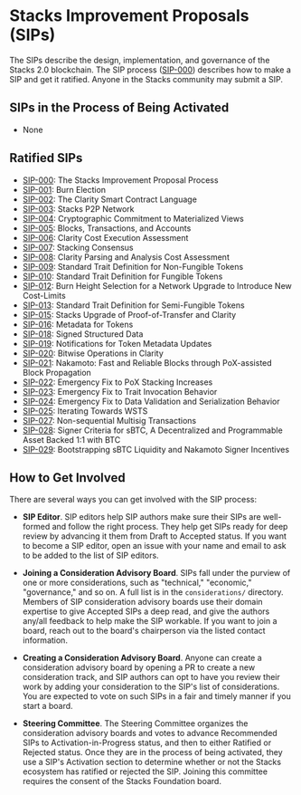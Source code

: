 # Stacks Improvement Proposals (SIPs)

The SIPs describe the design, implementation, and governance
of the Stacks 2.0 blockchain.  The SIP process
([SIP-000](./sips/sip-000/sip-000-stacks-improvement-proposal-process.md))
describes how to make a SIP and get it ratified.  Anyone in the Stacks community
may submit a SIP.

## SIPs in the Process of Being Activated

* None

## Ratified SIPs

* [SIP-000](./sips/sip-000/sip-000-stacks-improvement-proposal-process.md): The
  Stacks Improvement Proposal Process
* [SIP-001](./sips/sip-001/sip-001-burn-election.md): Burn Election
* [SIP-002](./sips/sip-002/sip-002-smart-contract-language.md): The Clarity
  Smart Contract Language
* [SIP-003](./sips/sip-003/sip-003-peer-network.md): Stacks P2P Network
* [SIP-004](./sips/sip-004/sip-004-materialized-view.md): Cryptographic
  Commitment to Materialized Views
* [SIP-005](./sips/sip-005/sip-005-blocks-and-transactions.md): Blocks,
  Transactions, and Accounts
* [SIP-006](./sips/sip-006/sip-006-runtime-cost-assessment.md): Clarity Cost
  Execution Assessment
* [SIP-007](./sips/sip-007/sip-007-stacking-consensus.md): Stacking Consensus
* [SIP-008](./sips/sip-008/sip-008-analysis-cost-assessment.md): Clarity Parsing
  and Analysis Cost Assessment
* [SIP-009](./sips/sip-009/sip-009-nft-standard.md): Standard Trait Definition
  for Non-Fungible Tokens
* [SIP-010](./sips/sip-010/sip-010-fungible-token-standard.md): Standard Trait Definition for Fungible Tokens
* [SIP-012](./sips/sip-012/sip-012-cost-limits-network-upgrade.md):  Burn Height Selection for a Network Upgrade to Introduce New Cost-Limits
* [SIP-013](./sips/sip-013/sip-013-semi-fungible-token-standard.md):  Standard Trait Definition for Semi-Fungible Tokens
* [SIP-015](./sips/sip-015/sip-015-network-upgrade.md): Stacks Upgrade of Proof-of-Transfer and Clarity
* [SIP-016](./sips/sip-016/sip-016-token-metadata.md): Metadata for Tokens
* [SIP-018](./sips/sip-018/sip-018-signed-structured-data.md): Signed Structured Data
* [SIP-019](./sips/sip-019/sip-019-token-metadata-update-notifications.md): Notifications for Token Metadata Updates
* [SIP-020](./sips/sip-020/sip-020-bitwise-ops.md): Bitwise Operations in Clarity
* [SIP-021](./sips/sip-021/sip-021-nakamoto.md): Nakamoto: Fast and Reliable Blocks through PoX-assisted Block Propagation
* [SIP-022](./sips/sip-022/sip-022-emergency-pox-fix.md): Emergency Fix to PoX Stacking Increases
* [SIP-023](./sips/sip-023/sip-023-emergency-fix-traits.md): Emergency Fix to Trait Invocation Behavior
* [SIP-024](./sips/sip-024/sip-024-least-supertype-fix.md): Emergency Fix to Data Validation and Serialization Behavior
* [SIP-025](./sips/sip-025/sip-025-iterating-towards-weighted-schnorr-threshold-signatures.md): Iterating Towards WSTS
* [SIP-027](./sips/sip-027/sip-027-non-sequential-multisig-transactions.md): Non-sequential Multisig Transactions
* [SIP-028](./sips/sip-028/sip-028-sbtc_peg.md): Signer Criteria for sBTC, A Decentralized and Programmable Asset Backed 1:1 with BTC
* [SIP-029](./sips/sip-029/sip-029-halving-alignment.md): Bootstrapping sBTC Liquidity and Nakamoto Signer Incentives

## How to Get Involved

There are several ways you can get involved with the SIP process:

* **SIP Editor**.  SIP editors help SIP authors make sure their SIPs are
  well-formed and follow the right process.  They help get SIPs ready for deep
review by advancing it them from Draft to Accepted status.  If you want to become a SIP editor, 
open an issue with your name and email to ask to be added to the list of SIP editors.

* **Joining a Consideration Advisory Board**.  SIPs fall under the purview of
  one or more considerations, such as "technical," "economic," "governance,"
and so on.  A full list is in the `considerations/` directory.  Members of SIP
consideration advisory boards use their domain expertise to give Accepted SIPs a
deep read, and give the authors any/all feedback to help make the SIP workable.
If you want to join a board, reach out to the board's chairperson via the
listed contact information.

* **Creating a Consideration Advisory Board**.  Anyone can create a
consideration advisory board by opening a PR to create a new
consideration track, and SIP authors can opt to have you review their work by
adding your consideration to the SIP's list of considerations.  You are expected
to vote on such SIPs in a fair and timely manner if you start a board.

* **Steering Committee**.  The Steering Committee organizes the consideration
  advisory boards and votes to advance Recommended SIPs to
Activation-in-Progress status, and then to either Ratified or Rejected status.
Once they are in the process of being activated,
they use a SIP's Activation section to determine whether or not the Stacks
ecosystem has ratified or rejected the SIP.  Joining this committee requires the
consent of the Stacks Foundation board.
